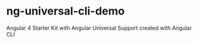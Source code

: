 # ng-universal-cli-demo
Angular 4 Starter Kit with Angular Universal Support created with Angular CLI

